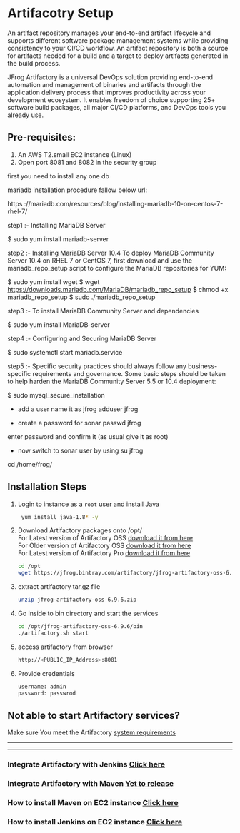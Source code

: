 # Artifacotry Setup
An artifact repository manages your end-to-end artifact lifecycle and supports different software package management systems while providing consistency to your CI/CD workflow. An artifact repository is both a source for artifacts needed for a build and a target to deploy artifacts generated in the build process.

JFrog Artifactory is a universal DevOps solution providing end-to-end automation and management of binaries and artifacts through the application delivery process that improves productivity across your development ecosystem. It enables freedom of choice supporting 25+ software build packages, all major CI/CD platforms, and DevOps tools you already use.

## Pre-requisites: 
1. An AWS T2.small EC2 instance (Linux)
1. Open port 8081 and 8082 in the security group



first you need to install any one db 

mariadb installation procedure fallow below url:


https ://mariadb.com/resources/blog/installing-mariadb-10-on-centos-7-rhel-7/


step1 :- Installing MariaDB Server

  $ sudo yum install mariadb-server

step2 :- Installing MariaDB Server 10.4
To deploy MariaDB Community Server 10.4 on RHEL 7 or CentOS 7, first download and use the mariadb_repo_setup script to configure the MariaDB repositories for YUM:



$ sudo yum install wget
$ wget https://downloads.mariadb.com/MariaDB/mariadb_repo_setup
$ chmod +x mariadb_repo_setup
$ sudo ./mariadb_repo_setup


step3 :- To install MariaDB Community Server and dependencies

$ sudo yum install MariaDB-server

step4 :- Configuring and Securing MariaDB Server

$ sudo systemctl start mariadb.service

step5 :- Specific security practices should always follow any business-specific requirements and governance. Some basic steps should be taken to help harden the MariaDB Community Server 5.5 or 10.4 deployment:

$ sudo mysql_secure_installation


* add a user name it as jfrog
  adduser jfrog

* create a password for sonar
  passwd jfrog

enter password and confirm it (as usual give it as root)


* now switch to sonar user by using 
su jfrog

cd /home/frog/


## Installation Steps 

1. Login to instance as a `root` user and install Java
   ```sh 
    yum install java-1.8* -y 
   ```
1. Download Artifactory packages onto /opt/   
   For Latest version of Artifactory OSS [download it from here](https://jfrog.com/open-source/)   
For Older version of Artifactory OSS [download it from here](https://jfrog.bintray.com/artifactory/)   
For Latest version of Artifactory Pro [download it from here](https://jfrog.com/artifactory/)

   ```sh 
   cd /opt 
   wget https://jfrog.bintray.com/artifactory/jfrog-artifactory-oss-6.9.6.zip
   ```

1. extract artifactory tar.gz file
   ```sh
   unzip jfrog-artifactory-oss-6.9.6.zip
   ```
1. Go inside to bin directory and start the services
   ```sh
   cd /opt/jfrog-artifactory-oss-6.9.6/bin
   ./artifactory.sh start
   ```
1. access artifactory from browser
   ```sh
   http://<PUBLIC_IP_Address>:8081 
   ```

1. Provide credentials 
   ```sh 
   username: admin
   password: passwrod 
   ```

## Not able to start Artifactory services?
 Make sure You meet the Artifactory [system requirements](https://www.jfrog.com/confluence/display/JFROG/System+Requirements)

---
---

### Integrate Artifactory with Jenkins [Click here](https://youtu.be/BVxhLIfunmI)
### Integrate Artifactory with Maven [Yet to release]()
### How to install Maven on EC2 instance [Click here](https://youtu.be/wgfsVmHnAiM)
### How to install Jenkins on EC2 instance [Click here](https://youtu.be/M32O4Yv0ANc)
